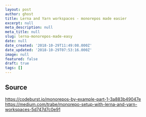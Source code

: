 ```yaml
---
layout: post
author: ghost
title: Lerna and Yarn workspaces - monorepos made easier
excerpt: null
meta_description: null
meta_title: null
slug: lerna-monorepos-made-easy
date: null
date_created: '2018-10-29T11:49:08.000Z'
date_updated: '2018-10-29T07:53:16.000Z'
image: null
featured: false
draft: true
tags: []
---
```

## Source

https://codeburst.io/monorepos-by-example-part-1-3a883b49047e
https://medium.com/trabe/monorepo-setup-with-lerna-and-yarn-workspaces-5d747d7c0e91
